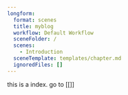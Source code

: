 ```yaml
---
longform:
  format: scenes
  title: myblog
  workflow: Default Workflow
  sceneFolder: /
  scenes:
    - Introduction
  sceneTemplate: templates/chapter.md
  ignoredFiles: []
---
```

this is a index.
go to [[]]